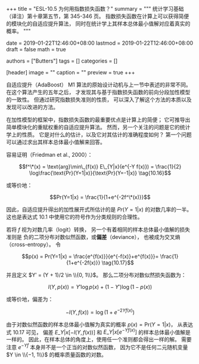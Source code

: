 +++
title = "ESL-10.5 为何用指数损失函数？"
summary = """
统计学习基础（译注）第十章第五节，第 345-346 页。
指数损失函数在计算上可以获得简便的模块化的自适应提升算法，
同时在统计学上其样本总体最小值解对应着真实的概率。
"""

date = 2019-01-22T12:46:00+08:00
lastmod = 2019-01-22T12:46:00+08:00
draft = false
math = true

authors = ["Butters"]
tags = []
categories = []

[header]
image = ""
caption = ""
preview = true
+++

自适应提升（AdaBoost） M1 算法的原始设计动机与上一节中表述的非常不同。
在这个算法产生的五年之后，
才发现其与基于指数损失函数的前向分段加性模型的一致性。
但通过研究指数损失准则的性质，
可以深入了解这个方法的本质以及发现可以改进的方法。

在加性模型的框架中，指数损失函数的最重要优点是计算上的简便；
它可推导出简单模块化的重赋权重的自适应提升算法。
然而，另一个关注的问题是它的统计学上的性质。
它是对什么的估计，以及它对其估计的准确程度如何？
第一个问题可以通过求出其样本总体最小值解来回答。

容易证明（Friedman et al., 2000）：

$$f^\*(x) = \text{arg}\min\_{f(x)} E\_{Y|x}(e^{-Y f(x)}) =
\frac{1}{2} \log\frac{\text{Pr}(Y=1|x)}{\text{Pr}(Y=-1|x)} \tag{10.16}$$

或等价地：

$$Pr(Y=1|x) = \frac{1}{1+e^{-2f^\*(x)}}$$

因此，自适应提升得出的加性展开式所估计的是
$Pr(Y = 1|x)$ 的对数几率的一半。
这也是表达式 10.1 中使用它的符号作为分类规则的合理性。

若将 $f$ 视为对数几率（logit）转换，
另一个有着相同的样本总体最小值解的损失准则是
负的二项分布对数似然函数，或**偏差**（deviance），
也被成为交叉熵（cross-entropy）。
令

$$p(x) = Pr(Y=1|x) =
\frac{e^{f(x)}}{e^{-f(x)}+e^{f(x)}}=
\frac{1}{1+e^{-2f(x)}} \tag{10.17}$$

并且定义 $Y′ = (Y + 1)/2 \in \\{0, 1\\}$。
那么二项分布对数似然损失函数为：

$$l(Y, p(x)) = Y′ \log p(x) + (1 − Y′) \log(1 − p(x))$$

或等价地，偏差为：

$$−l(Y, f(x)) = \log(1 + e^{−2Y f(x)}) \tag{10.18}$$

由于对数似然函数的样本总体最小值解为真实的概率 $p(x) = \text{Pr}(Y=1|x)$，
从表达式 10.17 可见，
偏差 $E\_{Y|x} [−l(Y, f(x))]$ 和 $E\_{Y|x} [e^{−Y f(x)}]$
的样本总体最小值解是一样的。
因此，在样本总体的角度上，使用任一个准则都会得出一样的解。
需要注意 $e^{-Yf}$ 本身并不是一个正当的对数似然函数，
因为它不是任何二元随机变量 $Y \in \\{−1, 1\\}$ 的概率质量函数的对数。